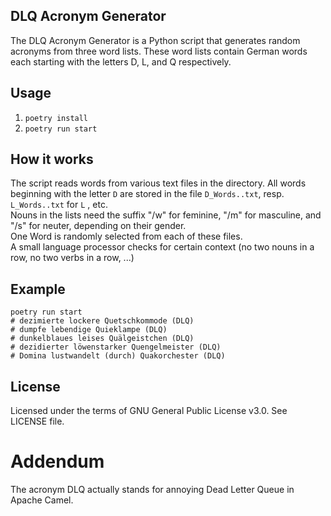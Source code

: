 ## DLQ Acronym Generator

The DLQ Acronym Generator is a Python script that generates random acronyms from three word lists. 
These word lists contain German words each starting with the letters D, L, and Q respectively.


## Usage
1. `poetry install`
2. `poetry run start`

## How it works

The script reads words from various text files in the directory. 
All words beginning with the letter `D` are stored in the file `D_Words..txt`, resp. `L_Words..txt` for `L` , etc.  
Nouns in the lists need the suffix "/w" for feminine, "/m" for masculine, and "/s" for neuter, depending on their gender.  
One Word is randomly selected from each of these files.  
A small language processor checks for certain context (no two nouns in a row, no two verbs in a row, ...)

## Example
```
poetry run start
# dezimierte lockere Quetschkommode (DLQ)
# dumpfe lebendige Quieklampe (DLQ)
# dunkelblaues leises Quälgeistchen (DLQ)
# dezidierter löwenstarker Quengelmeister (DLQ)
# Domina lustwandelt (durch) Quakorchester (DLQ)

``` 

## License
Licensed under the terms of GNU General Public License v3.0. See LICENSE file.

# Addendum

The acronym DLQ actually stands for annoying Dead Letter Queue in Apache Camel. 